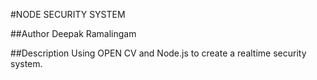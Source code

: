 #NODE SECURITY SYSTEM

##Author
Deepak Ramalingam

##Description
Using OPEN CV and Node.js to create a realtime security 
system.